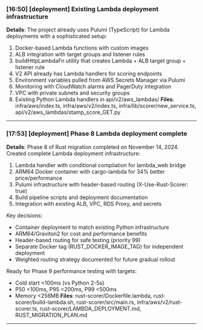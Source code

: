 ### [16:50] [deployment] Existing Lambda deployment infrastructure
**Details**: The project already uses Pulumi (TypeScript) for Lambda deployments with a sophisticated setup:
1. Docker-based Lambda functions with custom images
2. ALB integration with target groups and listener rules
3. buildHttpLambdaFn utility that creates Lambda + ALB target group + listener rule
4. V2 API already has Lambda handlers for scoring endpoints
5. Environment variables pulled from AWS Secrets Manager via Pulumi
6. Monitoring with CloudWatch alarms and PagerDuty integration
7. VPC with private subnets and security groups
8. Existing Python Lambda handlers in api/v2/aws_lambdas/
**Files**: infra/aws/index.ts, infra/aws/v2/index.ts, infra/lib/scorer/new_service.ts, api/v2/aws_lambdas/stamp_score_GET.py
---

### [17:53] [deployment] Phase 8 Lambda deployment complete
**Details**: Phase 8 of Rust migration completed on November 14, 2024. Created complete Lambda deployment infrastructure:
1. Lambda handler with conditional compilation for lambda_web bridge
2. ARM64 Docker container with cargo-lambda for 34% better price/performance
3. Pulumi infrastructure with header-based routing (X-Use-Rust-Scorer: true)
4. Build pipeline scripts and deployment documentation
5. Integration with existing ALB, VPC, RDS Proxy, and secrets

Key decisions:
- Container deployment to match existing Python infrastructure
- ARM64/Graviton2 for cost and performance benefits
- Header-based routing for safe testing (priority 99)
- Separate Docker tag (RUST_DOCKER_IMAGE_TAG) for independent deployment
- Weighted routing strategy documented for future gradual rollout

Ready for Phase 9 performance testing with targets:
- Cold start <100ms (vs Python 2-5s)
- P50 <100ms, P95 <200ms, P99 <500ms
- Memory <256MB
**Files**: rust-scorer/Dockerfile.lambda, rust-scorer/build-lambda.sh, rust-scorer/src/main.rs, infra/aws/v2/rust-scorer.ts, rust-scorer/LAMBDA_DEPLOYMENT.md, RUST_MIGRATION_PLAN.md
---

